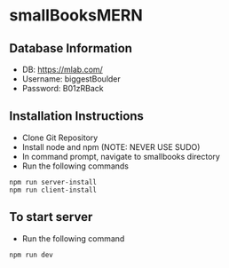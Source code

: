 # smallBooksMERN

## Database Information

* DB: https://mlab.com/
* Username: biggestBoulder
* Password: B01zRBack

## Installation Instructions
- Clone Git Repository
- Install node and npm (NOTE: NEVER USE SUDO)
- In command prompt, navigate to smallbooks directory
- Run the following commands
```
npm run server-install
npm run client-install
```

## To start server
- Run the following command
``` 
npm run dev
```

